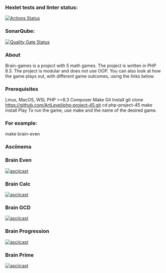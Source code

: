### Hexlet tests and linter status:
[![Actions Status](https://github.com/ArtLevel/php-project-45/actions/workflows/hexlet-check.yml/badge.svg)](https://github.com/ArtLevel/php-project-45/actions)

### SonarQube:
[![Quality Gate Status](https://sonarcloud.io/api/project_badges/measure?project=ArtLevel_php-project-45&metric=alert_status)](https://sonarcloud.io/summary/new_code?id=ArtLevel_php-project-45)

### About
Brain-games is a project with 5 math games. The project is written in PHP 8.3. The project is modular and does not use OOP. You can also look at how the game plays out, with different game outcomes, using the links below.

### Prerequisites
Linux, MacOS, WSL
PHP >=8.3
Composer
Make
Git
Install
git clone https://github.com/ArtLevel/php-project-45.git
cd php-project-45
make install
Play
To run the game, use make and the name of the desired game.

### For example:

make brain-even

### Asciinema

### Brain Even
[![asciicast](https://asciinema.org/a/749626.svg)](https://asciinema.org/a/749626)

### Brain Calc
[![asciicast](https://asciinema.org/a/749804.svg)](https://asciinema.org/a/749804)

### Brain GCD
[![asciicast](https://asciinema.org/a/749805.svg)](https://asciinema.org/a/749805)

### Brain Progression
[![asciicast](https://asciinema.org/a/749806.svg)](https://asciinema.org/a/749806)

### Brain Prime
[![asciicast](https://asciinema.org/a/749815.svg)](https://asciinema.org/a/749815)
